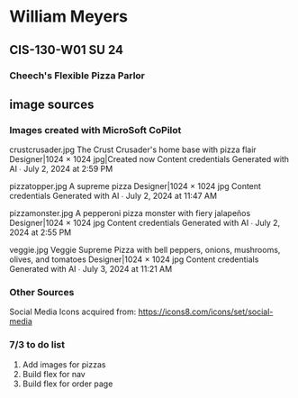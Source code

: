 # William Meyers
## CIS-130-W01 SU 24
### Cheech's Flexible Pizza Parlor
## image sources
### Images created with MicroSoft CoPilot

crustcrusader.jpg
The Crust Crusader's home base with pizza flair
Designer|1024 × 1024 jpg|Created now
Content credentials
Generated with AI ∙ July 2, 2024 at 2:59 PM

pizzatopper.jpg
A supreme pizza
Designer|1024 × 1024 jpg
Content credentials
Generated with AI ∙ July 2, 2024 at 11:47 AM

pizzamonster.jpg
A pepperoni pizza monster with fiery jalapeños
Designer|1024 × 1024 jpg
Content credentials
Generated with AI ∙ July 2, 2024 at 2:55 PM

veggie.jpg
Veggie Supreme Pizza with bell peppers, onions, mushrooms, olives, and tomatoes
Designer|1024 × 1024 jpg
Content credentials
Generated with AI ∙ July 3, 2024 at 11:21 AM

### Other Sources
Social Media Icons acquired from:  https://icons8.com/icons/set/social-media

### 7/3 to do list

1.  Add images for pizzas
2.  Build flex for nav
3.  Build flex for order page